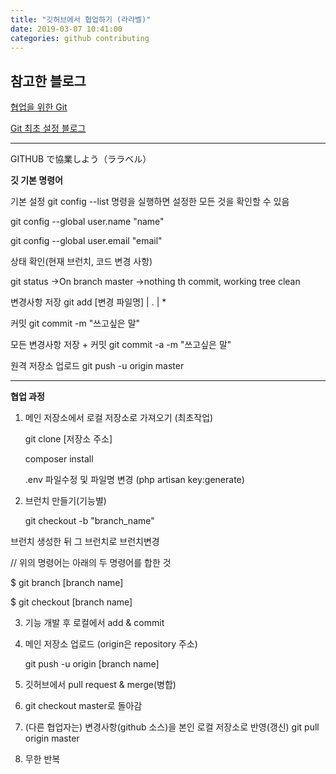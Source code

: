 ```yaml
---
title: "깃허브에서 협업하기 (라라벨)"
date: 2019-03-07 10:41:00
categories: github contributing
---
```


## 참고한 블로그

[협업을 위한 Git](https://gmlwjd9405.github.io/2017/10/27/how-to-collaborate-on-GitHub-1.html)

[Git 최초 설정 블로그](https://git-scm.com/book/ko/v1/%EC%8B%9C%EC%9E%91%ED%95%98%EA%B8%B0-Git-%EC%B5%9C%EC%B4%88-%EC%84%A4%EC%A0%95)

---

GITHUB で協業しよう（ララベル）

**깃 기본 명령어**

기본 설정
git config --list 명령을 실행하면 설정한 모든 것을 확인할 수 있음

git config --global user.name "name"

git config --global user.email "email"

상태 확인(현재 브런치, 코드 변경 사항)

git status
->On branch master
->nothing th commit, working tree clean

변경사항 저장
git add [변경 파일명] | . | \*

커밋
git commit -m "쓰고싶은 말"

모든 변경사항 저장 + 커밋
git commit -a -m "쓰고싶은 말"

원격 저장소 업로드
git push -u origin master

---

**협업 과정**

1. 메인 저장소에서 로컬 저장소로 가져오기 (최초작업)

   git clone [저장소 주소]

   composer install

   .env 파일수정 및 파일명 변경 (php artisan key:generate)

2. 브런치 만들기(기능별)

   git checkout -b "branch_name"

브런치 생성한 뒤 그 브런치로 브런치변경

// 위의 명령어는 아래의 두 명령어를 합한 것

\$ git branch [branch name]

\$ git checkout [branch name]

3. 기능 개발 후 로컬에서 add & commit

4. 메인 저장소 업로드 (origin은 repository 주소)

   git push -u origin [branch name]

5. 깃허브에서 pull request & merge(병합)

6. git checkout master로 돌아감

7. (다른 협업자는) 변경사항(github 소스)을 본인 로컬 저장소로 반영(갱신)
   git pull origin master

8. 무한 반복
